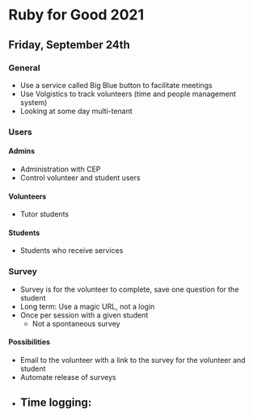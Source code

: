 # Ruby for Good 2021

## Friday, September 24th

### General

- Use a service called Big Blue button to facilitate meetings
- Use Volgistics to track volunteers (time and people management system)
- Looking at some day multi-tenant

### Users

#### Admins

- Administration with CEP
- Control volunteer and student users

#### Volunteers

- Tutor students

#### Students

- Students who receive services

### Survey

- Survey is for the volunteer to complete, save one question for the student
- Long term: Use a magic URL, not a login
- Once per session with a given student
  - Not a spontaneous survey

#### Possibilities

- Email to the volunteer with a link to the survey for the volunteer and student
- Automate release of surveys
- Time logging:
  - 
